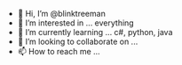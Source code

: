 - 👋 Hi, I’m @blinktreeman
- 👀 I’m interested in ... everything
- 🌱 I’m currently learning ... c#, python, java
- 💞️ I’m looking to collaborate on ...
- 📫 How to reach me ...

<!---
blinktreeman/blinktreeman is a ✨ special ✨ repository because its `README.md` (this file) appears on your GitHub profile.
You can click the Preview link to take a look at your changes.
--->
